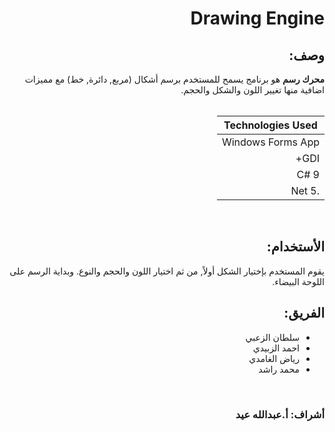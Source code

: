 <div dir = rtl >

# Drawing Engine

## وصف:

**محرك رسم** هو برنامج يسمح للمستخدم برسم أشكال (مربع, دائرة, خط) مع مميزات اضافية منها تغيير اللون والشكل والحجم.  
<br>


|     Technologies Used              |      
|------------------------------------|
|  Windows Forms App                 |
| GDI+                               |
|  C# 9                              |
|  .Net 5                            |

<br>

## الأستخدام: 
يقوم المستخدم بإختيار الشكل أولاً, من ثم اختيار اللون والحجم والنوع. وبداية الرسم على اللوحة البيضاء.


## الفريق: 


- سلطان الزعبي
- احمد الزبيدي
- رياض الغامدي
- محمد راشد


<br>

### أشراف: أ.عبدالله عيد

 </div>